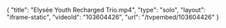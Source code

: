 {
    "title": "Elys&eacute;e Youth Recharged Trio.mp4",
    "type": "solo",
    "layout": "iframe-static",
    "videoId": "103604426",
    "url": "\/tvpembed\/103604426"
}